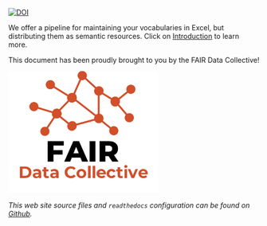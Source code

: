 [![DOI](https://zenodo.org/badge/310693131.svg)](https://zenodo.org/badge/latestdoi/310693131)

We offer a pipeline for maintaining your vocabularies in Excel, but distributing them as semantic resources.
Click on [Introduction](Introduction) to learn more.

This document has been proudly brought to you by the FAIR Data Collective!

<img src="./assets/img/FDC_logo.png" width="60%">


*This web site source files and `readthedocs` configuration can be found on [Github](https://github.com/fair-data-collective/excel2rdf-site).*
